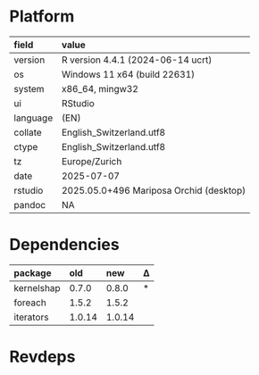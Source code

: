 # Platform

|field    |value                                   |
|:--------|:---------------------------------------|
|version  |R version 4.4.1 (2024-06-14 ucrt)       |
|os       |Windows 11 x64 (build 22631)            |
|system   |x86_64, mingw32                         |
|ui       |RStudio                                 |
|language |(EN)                                    |
|collate  |English_Switzerland.utf8                |
|ctype    |English_Switzerland.utf8                |
|tz       |Europe/Zurich                           |
|date     |2025-07-07                              |
|rstudio  |2025.05.0+496 Mariposa Orchid (desktop) |
|pandoc   |NA                                      |

# Dependencies

|package    |old    |new    |Δ  |
|:----------|:------|:------|:--|
|kernelshap |0.7.0  |0.8.0  |*  |
|foreach    |1.5.2  |1.5.2  |   |
|iterators  |1.0.14 |1.0.14 |   |

# Revdeps

